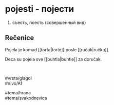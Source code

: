 # pojesti - појести

1. съесть, поесть (совершенный вид)  

## Rečenice

Pojela je komad [[torta|torte]] posle [[ručak|ručka]].  

Deca su pojela sve [[buhtla|buhtle]] za doručak.  

<br>

#vrsta/glagol  
#nivo/A1  

#tema/hrana  
#tema/svakodnevica

